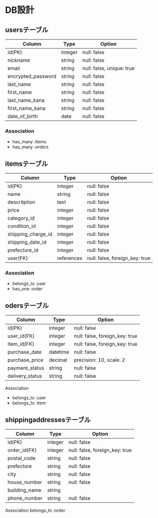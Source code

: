 # DB設計
## usersテーブル
| Column             | Type    | Option                    |
|--------------------|---------|---------------------------|
| id(PK)             | integer | null: false               |
| nickname           | string  | null: false               |
| email              | string  | null: false, unique: true |
| encrypted_password | string  | null: false               |
| last_name          | string  | null: false               |
| first_name         | string  | null: false               |
| last_name_kana     | string  | null: false               |
| first_name_kana    | string  | null: false               |
| date_of_birth      | date    | null: false               |

### Association
- has_many :items
- has_many :orders

## itemsテーブル
| Column             | Type       | Option                         |
|--------------------|------------|--------------------------------|
| id(PK)             | integer    | null: false                    |
| name               | string     | null: false                    |
| descritption       | text       | null: false                    |
| price              | integer    | null: false                    |
| category_id        | integer    | null: false                    |
| condition_id       | integer    | null: false                    |
| shipping_charge_id | integer    | null: false                    | 
| shipping_date_id   | integer    | null: false                    |
| prefecture_id      | integer    | null: false                    |
| user(FK)           | references | null: false, foreign_key: true |

### Association
- belongs_to :user
- has_one :order

## odersテーブル


|Column          |Type	     |Option                         |
|----------------|-----------|-------------------------------|
|id(PK)	         |integer	   |null: false                    |
|user_id(FK)	   |integer	   |null: false, foreign_key: true |
|item_id(FK)	   |integer	   |null: false, foreign_key: true |
|purchase_date	 |datetime   |null: false                    |
|purchase_price  |decimal	   |precision: 10, scale: 2        |
|payment_status	 |string     |null: false                    |
|delivery_status |string	   |null: false                    |

Association
- belongs_to :user
- belongs_to :item

## shippingaddressesテーブル

|Column	       |Type   |Option                        | 
|--------------|-------|------------------------------|
|id(PK)        |integer|null: false                   |
|order_id(FK)  |integer|null: false, foreign_key: true|
|postal_code   |string |null: false                   |
|prefecture	   |string |null: false                   |
|city	         |string |null: false                   |
|house_number  |string |null: false                   |
|building_name |string |	                            |
|phone_number  |string |null: false                   | 

Association
belongs_to :order